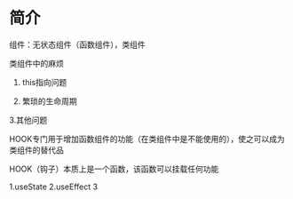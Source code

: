 # 简介

组件：无状态组件（函数组件），类组件

类组件中的麻烦

1. this指向问题

2. 繁琐的生命周期

3.其他问题

HOOK专门用于增加函数组件的功能（在类组件中是不能使用的），使之可以成为类组件的替代品

HOOK（钩子）本质上是一个函数，该函数可以挂载任何功能

1.useState
2.useEffect
3
